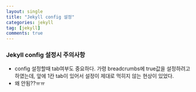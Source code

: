 ```yaml
---
layout: single
title: "Jekyll config 설정"
categories: jekyll
tag: [jekyll]
comments: true
---
```


### Jekyll config 설정시 주의사항
- config 설정할때 tab여부도 중요하다. 가령 breadcrumbs에 true값을 설정하려고 하였는데, 앞에 1칸 tab이 있어서 설정이 제대로 먹히지 않는 현상이 있었다.
- 왜 안됨??ㅠㅠ

